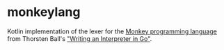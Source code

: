 ﻿# monkeylang

Kotlin implementation of the lexer for the [Monkey programming language](https://monkeylang.org/) from Thorsten Ball's ["Writing an Interpreter in Go"](https://interpreterbook.com/).
